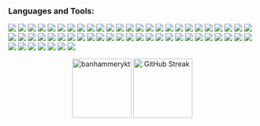 
<h3 align="left">Languages and Tools:</h3>
<p align="left">
<img src="https://img.shields.io/badge/android-gray?style=flat&logo=android&logoColor=ffffff&labelColor=a4c439">
<img src="https://img.shields.io/badge/angular-gray?style=flat&logo=angular&logoColor=ffffff&labelColor=dd0031">
<img src="https://img.shields.io/badge/babel-gray?style=flat&logo=babel&logoColor=ffffff&labelColor=000000">
<img src="https://img.shields.io/badge/bash-gray?style=flat&logo=gnubash&logoColor=ffffff&labelColor=1b1b1f">
<img src="https://img.shields.io/badge/bootstrap-gray?style=flat&logo=bootstrap&logoColor=ffffff&labelColor=6d2bf2">
<img src="https://img.shields.io/badge/bulma-gray?style=flat&logo=bulma&logoColor=ffffff&labelColor=00d1b2">
<img src="https://img.shields.io/badge/c-gray?style=flat&logo=c&logoColor=ffffff&labelColor=659ad2">
<img src="https://img.shields.io/badge/circleci-gray?style=flat&logo=circleci&logoColor=ffffff&labelColor=161616">
<img src="https://img.shields.io/badge/c++-gray?style=flat&logo=c%2B%2B&logoColor=ffffff&labelColor=659ad2">
<img src="https://img.shields.io/badge/css-gray?style=flat&logo=css3&logoColor=ffffff&labelColor=1572b6">
<img src="https://img.shields.io/badge/dart-gray?style=flat&logo=dart&logoColor=ffffff&labelColor=0075c9">
<img src="https://img.shields.io/badge/django-gray?style=flat&logo=django&logoColor=ffffff&labelColor=2ba977">
<img src="https://img.shields.io/badge/docker-gray?style=flat&logo=docker&logoColor=ffffff&labelColor=019bc6">
<img src="https://img.shields.io/badge/dotnet-gray?style=flat&logo=.net&logoColor=ffffff&labelColor=55a7d7">
<img src="https://img.shields.io/badge/electron-gray?style=flat&logo=electron&logoColor=ffffff&labelColor=8cb2b9">
<img src="https://img.shields.io/badge/express-gray?style=flat&logo=express&logoColor=ffffff&labelColor=9f9f9f">
<img src="https://img.shields.io/badge/figma-gray?style=flat&logo=figma&logoColor=ffffff&labelColor=ff7262">
<img src="https://img.shields.io/badge/firebase-gray?style=flat&logo=firebase&logoColor=ffffff&labelColor=ffca28">
<img src="https://img.shields.io/badge/flask-gray?style=flat&logo=flask&logoColor=ffffff&labelColor=202020">
<img src="https://img.shields.io/badge/flutter-gray?style=flat&logo=flutter&logoColor=ffffff&labelColor=45d1fd">
<img src="https://img.shields.io/badge/gatsby-gray?style=flat&logo=gatsby&logoColor=ffffff&labelColor=663399">
<img src="https://img.shields.io/badge/git-gray?style=flat&logo=git&logoColor=ffffff&labelColor=f03c2e">
<img src="https://img.shields.io/badge/go-gray?style=flat&logo=go&logoColor=ffffff&labelColor=6ad7e5">
<img src="https://img.shields.io/badge/grafana-gray?style=flat&logo=grafana&logoColor=ffffff&labelColor=f4801f">
<img src="https://img.shields.io/badge/graphql-gray?style=flat&logo=graphql&logoColor=ffffff&labelColor=e10098">
<img src="https://img.shields.io/badge/gulp-gray?style=flat&logo=gulp&logoColor=ffffff&labelColor=eb4a4b">
<img src="https://img.shields.io/badge/heroku-gray?style=flat&logo=heroku&logoColor=ffffff&labelColor=6762a6">
<img src="https://img.shields.io/badge/html-gray?style=flat&logo=html5&logoColor=ffffff&labelColor=e44d26">
<img src="https://img.shields.io/badge/java-gray?style=flat&logo=openjdk&logoColor=020202&labelColor=ffffff">
<img src="https://img.shields.io/badge/javascript-gray?style=flat&logo=javascript&logoColor=f0db4f&labelColor=323330">
<img src="https://img.shields.io/badge/kotlin-gray?style=flat&logo=kotlin&logoColor=ff8900&labelColor=19a2ff">
<img src="https://img.shields.io/badge/linux-gray?style=flat&logo=linux&logoColor=000000&labelColor=ffd132">
<img src="https://img.shields.io/badge/mariadb-gray?style=flat&logo=mariadb&logoColor=ffffff&labelColor=000000">
<img src="https://img.shields.io/badge/mongodb-gray?style=flat&logo=mongodb&logoColor=ffffff&labelColor=73b469">
<img src="https://img.shields.io/badge/mysql-gray?style=flat&logo=mysql&logoColor=ffffff&labelColor=609cb6">
<img src="https://img.shields.io/badge/nestjs-gray?style=flat&logo=nestjs&logoColor=ffffff&labelColor=d9224c">
<img src="https://img.shields.io/badge/nextjs-gray?style=flat&logo=nextdotjs&logoColor=ffffff&labelColor=000000">
<img src="https://img.shields.io/badge/nginx-gray?style=flat&logo=nginx&logoColor=ffffff&labelColor=009900">
<img src="https://img.shields.io/badge/nodejs-gray?style=flat&logo=nodedotjs&logoColor=ffffff&labelColor=4b9742">
<img src="https://img.shields.io/badge/nuxtjs-gray?style=flat&logo=nuxtdotjs&logoColor=ffffff&labelColor=00c492">
<img src="https://img.shields.io/badge/photoshop-gray?style=flat&logo=adobephotoshop&logoColor=ffffff&labelColor=08004c">
<img src="https://img.shields.io/badge/php-gray?style=flat&logo=php&logoColor=ffffff&labelColor=6569a3">
<img src="https://img.shields.io/badge/postman-gray?style=flat&logo=postman&logoColor=ffffff&labelColor=ff6c37">
<img src="https://img.shields.io/badge/pug-gray?style=flat&logo=pug&logoColor=ffffff&labelColor=a86454">
<img src="https://img.shields.io/badge/puppeteer-gray?style=flat&logo=puppeteer&logoColor=ffffff&labelColor=40b5a4">
<img src="https://img.shields.io/badge/python-gray?style=flat&logo=python&logoColor=ffffff&labelColor=3776ab">
<img src="https://img.shields.io/badge/qt-gray?style=flat&logo=qt&logoColor=ffffff&labelColor=41cd52">
<img src="https://img.shields.io/badge/react-gray?style=flat&logo=react&logoColor=ffffff&labelColor=61dafb">
<img src="https://img.shields.io/badge/realm-gray?style=flat&logo=realm&logoColor=ffffff&labelColor=39477f">
<img src="https://img.shields.io/badge/redux-gray?style=flat&logo=redux&logoColor=ffffff&labelColor=764abc">
<img src="https://img.shields.io/badge/sass-gray?style=flat&logo=sass&logoColor=ffffff&labelColor=cc6699">
<img src="https://img.shields.io/badge/sqlite-gray?style=flat&logo=sqlite&logoColor=ffffff&labelColor=003b57">
<img src="https://img.shields.io/badge/tailwindcss-gray?style=flat&logo=tailwindcss&logoColor=ffffff&labelColor=06b6d4">
<img src="https://img.shields.io/badge/typescript-gray?style=flat&logo=typescript&logoColor=2f74c0&labelColor=ffffff">
<img src="https://img.shields.io/badge/vuejs-gray?style=flat&logo=vuedotjs&logoColor=ffffff&labelColor=4fc08d">
<img src="https://img.shields.io/badge/vuetify-gray?style=flat&logo=vuetify&logoColor=ffffff&labelColor=1867c0">
<img src="https://img.shields.io/badge/webpack-gray?style=flat&logo=webpack&logoColor=ffffff&labelColor=8dd6f9">
</p>

<p align="center">
<img src="https://github-readme-stats.vercel.app/api?username=banhammerykt&show_icons=true&theme=apprentice&locale=en&count_private=true&hide_title=true&hide=prs,stars&hide_border=true" alt="banhammerykt" height="120" />

<img src="https://streak-stats.demolab.com?user=banhammerykt&theme=apprentice&hide_border=true&date_format=j%20M%5B%20Y%5D" alt="GitHub Streak" height="120" />
</p>
